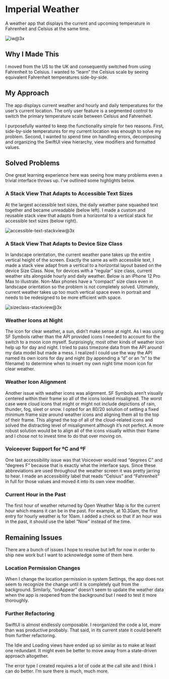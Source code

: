 # Imperial Weather

A weather app that displays the current and upcoming temperature in Fahrenheit and Celsius at the same time.

![iw@3x](https://user-images.githubusercontent.com/16352712/135826266-9b1af907-a1a5-47fa-a613-5de32784a58c.png)

## Why I Made This

I moved from the US to the UK and consequently switched from using Fahrenheit to Celsius. I wanted to “learn” the Celsius scale by seeing equivalent Fahrenheit temperatures side-by-side.

## My Approach

The app displays current weather and hourly and daily temperatures for the user’s current location. The only user feature is a segmented control to switch the primary temperature scale between Celsius and Fahrenheit.

I purposefully wanted to keep the functionality simple for two reasons. First, side-by-side temperatures for my current location was enough to solve my problem. Second, I wanted to spend time on handling errors, decomposing and organizing the SwiftUI view hierarchy, view modifiers and formatted values.

## Solved Problems

One great learning experience here was seeing how many problems even a trivial interface throws up. I’ve outlined some highlights below.

### A Stack View That Adapts to Accessible Text Sizes

At the largest accessible text sizes, the daily weather pane squashed text together and became unreadable (below left). I made a custom and reusable stack view that adapts from a horizontal to a vertical stack for accessible text sizes (below right).

![accessible-text-stackview@3x](https://user-images.githubusercontent.com/16352712/135830154-6ca2c7b8-2e52-4469-979c-6e209ac055f6.png)

### A Stack View That Adapts to Device Size Class

In landscape orientation, the current weather pane takes up the entire vertical height of the screen. Exactly the same as with accessible text, I made a stack view adapt from a vertical to a horizontal layout based on the device Size Class. Now, for devices with a “regular” size class, current weather sits alongside hourly and daily weather. Below is an iPhone 12 Pro Max to illustrate. Non-Max phones have a “compact” size class even in landscape orientation so the problem is not completely solved. Ultimately, current weather takes up too much vertical space even in portrait and needs to be redesigned to be more efficient with space.

![sizeclass-stackview@3x](https://user-images.githubusercontent.com/16352712/135830349-4d1544e4-9766-443d-84f1-5ba564c40e09.png)

### Weather Icons at Night

The icon for clear weather, a sun, didn’t make sense at night. As I was using SF Symbols rather than the API provided icons I needed to account for the switch to a moon icon myself. Surprisingly, most other kinds of weather icon help up for day and night. I tried to pass timezone data from the API around my data model but made a mess. I realized I could use the way the API named its own icons for day and night (by appending a “d” or an “n” to the filename) to determine when to insert my own night time moon icon for clear weather.

### Weather Icon Alignment

Another issue with weather icons was alignment. SF Symbols aren’t visually centered within their frame so all of the icons looked misaligned. The worst case were cloud icons that might or might not include depictions of rain, thunder, fog, sleet or snow. I opted for an 80/20 solution of setting a fixed minimum frame size around weather icons and aligning them all to the top of their frame. This aligned the top of all of the cloud-related icons and solved the distracting level of misalignment although it’s not perfect. A more robust solution would be to align all of the icons visually within their frame and I chose not to invest time to do that over moving on. 

### Voiceover Support for ºC and ºF

One last accessibility issue was that Voiceover would read “degrees C” and “degrees F” because that is exactly what the interface says. Since these abbreviations are used throughout the weather screen it was pretty jarring to hear. I made an accessibility label that reads “Celsius” and “Fahrenheit” in full for those values and moved it into its own view modifier.

### Current Hour in the Past

The first hour of weather returned by Open Weather Map is for the current hour which means it can be in the past. For example, at 10.30am, the first entry for hourly weather is for 10am. I added a check so that if an hour was in the past, it should use the label “Now” instead of the time.

## Remaining Issues

There are a bunch of issues I hope to resolve but left for now in order to ship new work but I want to acknowledge some of them here.

### Location Permission Changes

When I change the location permission in system Settings, the app does not seem to recognize the change until it is completely quit from the background. Similarly, “onAppear” doesn’t seem to update the weather data when the app is reopened from the background but I need to test it more thoroughly.

### Further Refactoring

SwiftUI is almost endlessly composable. I reorganized the code a  lot, more than was productive probably. That said, in its current state it could benefit from further refactoring.

The Idle and Loading views have ended up so similar as to make at least one redundant. It might even be better to move away from a state-driven approach altogether. 

The error type I created requires a lot of code at the call site and I think I can do better. I’m sure there is much, much more.

